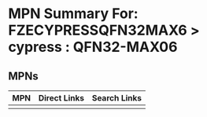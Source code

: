 



# MPN Summary For: FZECYPRESSQFN32MAX6 > cypress : QFN32-MAX06

## MPNs
  

|MPN|Direct Links|Search Links|
| :--- | :--- | :--- |
||||
